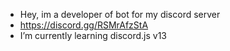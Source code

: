 - Hey, im a developer of bot for my discord server
- https://discord.gg/RSMrAfzStA
- I’m currently learning discord.js v13

